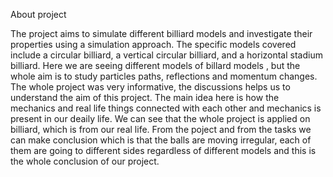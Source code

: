 About project

The project aims to simulate different billiard models and investigate their properties using a simulation approach. The specific models
covered include a circular billiard, a vertical circular billiard, and a horizontal stadium billiard.
Here we are seeing different models of billard models , but the whole aim is to study particles paths, reflections and momentum changes. 
The whole project was very informative, the discussions helps us to understand the aim of this project. The main idea here is how the
mechanics and real life things connected with each other and mechanics is present in our deaily life. We can see that the whole project 
is applied on billiard, which is from our real life. 
From the poject and from the tasks we can make conclusion which is that the balls are moving irregular, each of them are going to 
different sides regardless of different models and this is the whole conclusion of our project.
